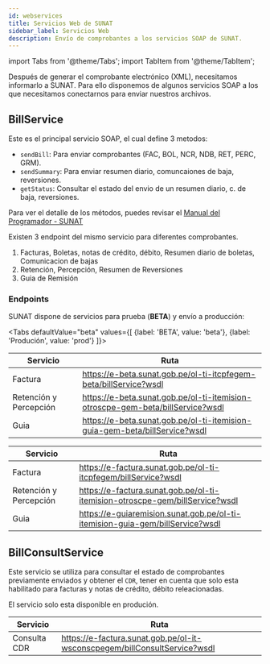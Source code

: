 ```yaml
---
id: webservices
title: Servicios Web de SUNAT
sidebar_label: Servicios Web
description: Envío de comprobantes a los servicios SOAP de SUNAT. 
---
```


import Tabs from '@theme/Tabs';
import TabItem from '@theme/TabItem';

Después de generar el comprobante electrónico (XML), necesitamos informarlo a SUNAT. Para ello disponemos de algunos servicios SOAP a los que necesitamos conectarnos para enviar nuestros archivos. 


## BillService
Este es el principal servicio SOAP, el cual define 3 metodos:

- `sendBill`: Para enviar comprobantes (FAC, BOL, NCR, NDB, RET, PERC, GRM).
- `sendSummary`: Para enviar resumen diario, comuncaiones de baja, reversiones.
- `getStatus`: Consultar el estado del envio de un resumen diario, c. de baja, reversiones.

Para ver el detalle de los métodos, puedes revisar el [Manual del Programador - SUNAT](http://contenido.app.sunat.gob.pe/insc/ComprobantesDePago+Electronicos/eFacturas+d+sistemas+contrib/Act23dic2014/Manual+de+autorizacion.pdf)


Existen 3 endpoint del mismo servicio para diferentes comprobantes.

1. Facturas, Boletas, notas de crédito, débito, Resumen diario de boletas, Comunicacion de bajas
2. Retención, Percepción, Resumen de Reversiones
3. Guia de Remisión

### Endpoints

SUNAT dispone de servicios para prueba (**BETA**) y envío a producción:


<Tabs
  defaultValue="beta"
  values={[
    {label: 'BETA', value: 'beta'},
    {label: 'Produción', value: 'prod'}
  ]}>
  <TabItem value="beta">

| Servicio               | Ruta                                                                            |
|------------------------|---------------------------------------------------------------------------------|
| Factura                | https://e-beta.sunat.gob.pe/ol-ti-itcpfegem-beta/billService?wsdl               |
| Retención y Percepción | https://e-beta.sunat.gob.pe/ol-ti-itemision-otroscpe-gem-beta/billService?wsdl  |
| Guia                   | https://e-beta.sunat.gob.pe/ol-ti-itemision-guia-gem-beta/billService?wsdl      |
 
  </TabItem>
  <TabItem value="prod">

| Servicio               | Ruta                                                                            |
|------------------------|---------------------------------------------------------------------------------|
| Factura                | https://e-factura.sunat.gob.pe/ol-ti-itcpfegem/billService?wsdl                 |
| Retención y Percepción | https://e-factura.sunat.gob.pe/ol-ti-itemision-otroscpe-gem/billService?wsdl    |
| Guia                   | https://e-guiaremision.sunat.gob.pe/ol-ti-itemision-guia-gem/billService?wsdl   |

  </TabItem>
</Tabs>


## BillConsultService

Este servicio se utiliza para consultar el estado de comprobantes previamente enviados y obtener el `CDR`, tener en cuenta que solo esta habilitado para facturas y notas de crédito, débito releacionadas.

El servicio solo esta disponible en produción.

| Servicio               | Ruta                                                                            |
|------------------------|---------------------------------------------------------------------------------|
| Consulta CDR           | https://e-factura.sunat.gob.pe/ol-it-wsconscpegem/billConsultService?wsdl       |


